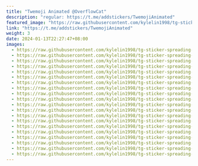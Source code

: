 ```yaml
---
title: "Twemoji Animated @OverflowCat"
description: "regular: https://t.me/addstickers/TwemojiAnimated"
featured_image: "https://raw.githubusercontent.com/kylelin1998/tg-sticker-spreading-worldwide-images/main/img/e29e4833-f947-4166-8454-615fc1e08066.jpg"
link: "https://t.me/addstickers/TwemojiAnimated"
weight: 3
date: 2024-01-13T22:27:47+08:00
images:
  - https://raw.githubusercontent.com/kylelin1998/tg-sticker-spreading-worldwide-images/main/img/e29e4833-f947-4166-8454-615fc1e08066.jpg
  - https://raw.githubusercontent.com/kylelin1998/tg-sticker-spreading-worldwide-images/main/img/1f253810-0286-495e-8aa2-19ebd7fd828d.jpg
  - https://raw.githubusercontent.com/kylelin1998/tg-sticker-spreading-worldwide-images/main/img/439bcfd0-8eb2-4e20-b777-c2bcd33a5621.jpg
  - https://raw.githubusercontent.com/kylelin1998/tg-sticker-spreading-worldwide-images/main/img/c5871387-2056-4451-ba8f-3e0ed52a2789.jpg
  - https://raw.githubusercontent.com/kylelin1998/tg-sticker-spreading-worldwide-images/main/img/52297493-814f-47d1-aee0-a0a35cd8c273.jpg
  - https://raw.githubusercontent.com/kylelin1998/tg-sticker-spreading-worldwide-images/main/img/9087ebeb-d9e7-4a66-b486-b2810f7bfe78.jpg
  - https://raw.githubusercontent.com/kylelin1998/tg-sticker-spreading-worldwide-images/main/img/de7a45a5-da25-4f73-9d67-4342937bb0fd.jpg
  - https://raw.githubusercontent.com/kylelin1998/tg-sticker-spreading-worldwide-images/main/img/7ae60f88-c748-4e75-bdb7-ff6925a2cc4d.jpg
  - https://raw.githubusercontent.com/kylelin1998/tg-sticker-spreading-worldwide-images/main/img/91e27105-3783-47af-b3b4-f69c424cc58b.jpg
  - https://raw.githubusercontent.com/kylelin1998/tg-sticker-spreading-worldwide-images/main/img/9af0d8f2-b5e1-41de-b095-1a97b71f05b3.jpg
  - https://raw.githubusercontent.com/kylelin1998/tg-sticker-spreading-worldwide-images/main/img/a85a22f1-af1f-46b1-9e15-87f8aade4ccd.jpg
  - https://raw.githubusercontent.com/kylelin1998/tg-sticker-spreading-worldwide-images/main/img/5abaeb6f-da17-40b4-9766-76aaa13bcd44.jpg
  - https://raw.githubusercontent.com/kylelin1998/tg-sticker-spreading-worldwide-images/main/img/bf6ac7ae-ee50-49b4-97b1-c27982cb51b6.jpg
  - https://raw.githubusercontent.com/kylelin1998/tg-sticker-spreading-worldwide-images/main/img/668a8429-682f-42d7-85a5-df202e458a15.jpg
  - https://raw.githubusercontent.com/kylelin1998/tg-sticker-spreading-worldwide-images/main/img/18594123-3e19-49b3-97ba-ff3dbd5c7af1.jpg
  - https://raw.githubusercontent.com/kylelin1998/tg-sticker-spreading-worldwide-images/main/img/00a9dd30-619e-4b1c-a3c2-5b4f4443a1d7.jpg
  - https://raw.githubusercontent.com/kylelin1998/tg-sticker-spreading-worldwide-images/main/img/7013df01-715e-4d4e-a70f-c394b63ccd42.jpg
  - https://raw.githubusercontent.com/kylelin1998/tg-sticker-spreading-worldwide-images/main/img/31496d5e-82ba-44d0-bc85-378ba48794c7.jpg
  - https://raw.githubusercontent.com/kylelin1998/tg-sticker-spreading-worldwide-images/main/img/2e5d55fe-ebdf-4ddc-a2ad-41217b77afd5.jpg
  - https://raw.githubusercontent.com/kylelin1998/tg-sticker-spreading-worldwide-images/main/img/93219445-fa93-42d2-b3fa-436042eb3cdb.jpg
---
```

